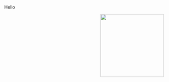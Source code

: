 #  
<div id="header" >
  <div id="header" align="left">
    <p>Hello</p>
  </div>
  <div id="header" align="right">
    <img src="https://media.giphy.com/media/gTnRh9sTFGDDbh092c/giphy.gif" width="200"/>
  </div>
</div>



